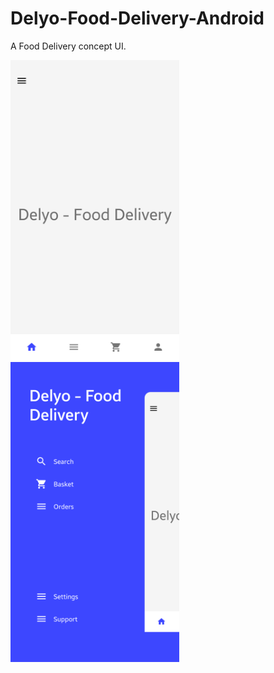 # Delyo-Food-Delivery-Android
A Food Delivery concept UI. 

<img src="/screenshots/home.png" width="270" height="480"> <img src="/screenshots/left_drawer.png" width="270" height="480">